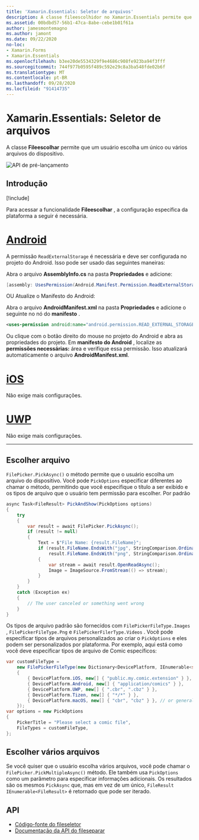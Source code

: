 ```yaml
---
title: 'Xamarin.Essentials: Seletor de arquivos'
description: A classe fileescolhidor no Xamarin.Essentials permite que um usuário escolha um único ou vários arquivos do dispositivo.
ms.assetid: 00bdbd57-56b1-47ca-8abe-cebe1b01f61a
author: jamesmontemagno
ms.author: jamont
ms.date: 09/22/2020
no-loc:
- Xamarin.Forms
- Xamarin.Essentials
ms.openlocfilehash: b3ee20de5534329f9e4686c908fe923ba94f3fff
ms.sourcegitcommit: 744f977b0595f489c592e29c8a3ba548fde02b6f
ms.translationtype: MT
ms.contentlocale: pt-BR
ms.lasthandoff: 09/28/2020
ms.locfileid: "91414735"
---
```

# <a name="no-locxamarinessentials-file-picker"></a>Xamarin.Essentials: Seletor de arquivos

A classe **Fileescolhar** permite que um usuário escolha um único ou vários arquivos do dispositivo.

![API de pré-lançamento](~/media/shared/preview.png)

## <a name="get-started"></a>Introdução

[!include[](~/essentials/includes/get-started.md)]

Para acessar a funcionalidade **Fileescolhar** , a configuração específica da plataforma a seguir é necessária.

# <a name="android"></a>[Android](#tab/android)

A permissão `ReadExternalStorage` é necessária e deve ser configurada no projeto do Android. Isso pode ser usado das seguintes maneiras:

Abra o arquivo **AssemblyInfo.cs** na pasta **Propriedades** e adicione:

```csharp
[assembly: UsesPermission(Android.Manifest.Permission.ReadExternalStorage)]
```

OU Atualize o Manifesto do Android:

Abra o arquivo **AndroidManifest.xml** na pasta **Propriedades** e adicione o seguinte no nó do **manifesto** .

```xml
<uses-permission android:name="android.permission.READ_EXTERNAL_STORAGE" />
```

Ou clique com o botão direito do mouse no projeto do Android e abra as propriedades do projeto. Em **manifesto do Android** , localize as **permissões necessárias:** área e verifique essa permissão. Isso atualizará automaticamente o arquivo **AndroidManifest.xml**.

# <a name="ios"></a>[iOS](#tab/ios)

Não exige mais configurações.

# <a name="uwp"></a>[UWP](#tab/uwp)

Não exige mais configurações.

-----

## <a name="pick-file"></a>Escolher arquivo

`FilePicker.PickAsync()` o método permite que o usuário escolha um arquivo do dispositivo. Você pode `PickOptions` especificar diferentes ao chamar o método, permitindo que você especifique o título a ser exibido e os tipos de arquivo que o usuário tem permissão para escolher. Por padrão 

```csharp
async Task<FileResult> PickAndShow(PickOptions options)
{
    try
    {
        var result = await FilePicker.PickAsync();
        if (result != null)
        {
            Text = $"File Name: {result.FileName}";
            if (result.FileName.EndsWith("jpg", StringComparison.OrdinalIgnoreCase) ||
                result.FileName.EndsWith("png", StringComparison.OrdinalIgnoreCase))
            {
                var stream = await result.OpenReadAsync();
                Image = ImageSource.FromStream(() => stream);
            }
        }
    }
    catch (Exception ex)
    {
        // The user canceled or something went wrong
    }
}
```

Os tipos de arquivo padrão são fornecidos com `FilePickerFileType.Images` , `FilePickerFileType.Png` e `FilePickerFilerType.Videos` . Você pode especificar tipos de arquivos personalizados ao criar o `PickOptions` e eles podem ser personalizados por plataforma. Por exemplo, aqui está como você deve especificar tipos de arquivo de Comic específicos:

```csharp
var customFileType =
    new FilePickerFileType(new Dictionary<DevicePlatform, IEnumerable<string>>
    {
        { DevicePlatform.iOS, new[] { "public.my.comic.extension" } }, // or general UTType values
        { DevicePlatform.Android, new[] { "application/comics" } },
        { DevicePlatform.UWP, new[] { ".cbr", ".cbz" } },
        { DevicePlatform.Tizen, new[] { "*/*" } },
        { DevicePlatform.macOS, new[] { "cbr", "cbz" } }, // or general UTType values
    });
var options = new PickOptions
{
    PickerTitle = "Please select a comic file",
    FileTypes = customFileType,
};
```

## <a name="pick-multiple-files"></a>Escolher vários arquivos

Se você quiser que o usuário escolha vários arquivos, você pode chamar o `FilePicker.PickMultipleAsync()` método. Ele também usa `PickOptions` como um parâmetro para especificar informações adicionais. Os resultados são os mesmos `PickAsync` que, mas em vez de um único, `FileResult` `IEnumerable<FileResult>` é retornado que pode ser iterado.

## <a name="api"></a>API

- [Código-fonte do fileseletor](https://github.com/xamarin/Essentials/tree/main/Xamarin.Essentials/FilePicker)
- [Documentação da API do fileseparar](xref:Xamarin.Essentials.FilePicker)
